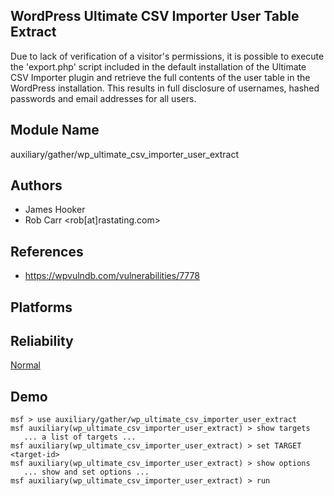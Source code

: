 ## WordPress Ultimate CSV Importer User Table Extract

Due to lack of verification of a visitor's permissions, it 
is possible to execute the 'export.php' script included in 
the default installation of the Ultimate CSV Importer plugin 
and retrieve the full contents of the user table in the 
WordPress installation. This results in full disclosure of 
usernames, hashed passwords and email addresses for all 
users.


## Module Name
auxiliary/gather/wp_ultimate_csv_importer_user_extract

## Authors
* James Hooker
* Rob Carr <rob[at]rastating.com>


## References
* https://wpvulndb.com/vulnerabilities/7778




## Platforms


## Reliability
[Normal](https://github.com/rapid7/metasploit-framework/wiki/Exploit-Ranking)

## Demo

```
msf > use auxiliary/gather/wp_ultimate_csv_importer_user_extract
msf auxiliary(wp_ultimate_csv_importer_user_extract) > show targets
   ... a list of targets ...
msf auxiliary(wp_ultimate_csv_importer_user_extract) > set TARGET <target-id>
msf auxiliary(wp_ultimate_csv_importer_user_extract) > show options
   ... show and set options ...
msf auxiliary(wp_ultimate_csv_importer_user_extract) > run
```
    
    